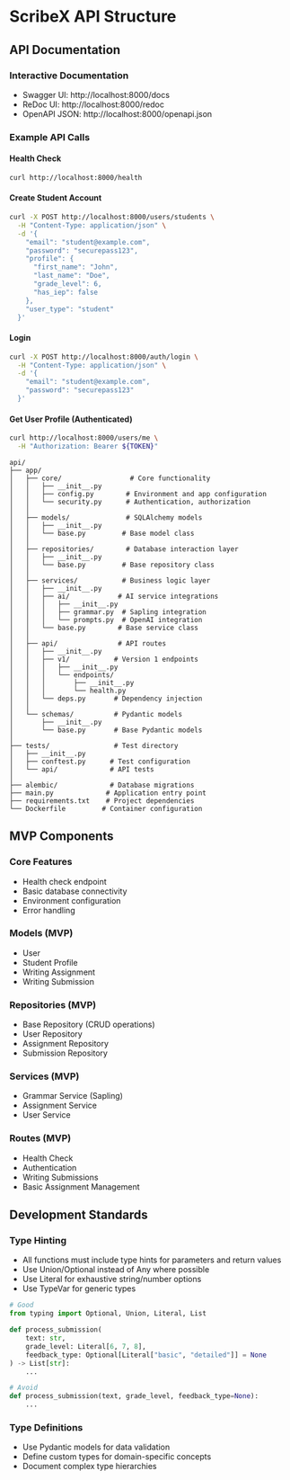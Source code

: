 # ScribeX API Structure

## API Documentation

### Interactive Documentation
- Swagger UI: http://localhost:8000/docs
- ReDoc UI: http://localhost:8000/redoc
- OpenAPI JSON: http://localhost:8000/openapi.json

### Example API Calls

#### Health Check
```bash
curl http://localhost:8000/health
```

#### Create Student Account
```bash
curl -X POST http://localhost:8000/users/students \
  -H "Content-Type: application/json" \
  -d '{
    "email": "student@example.com",
    "password": "securepass123",
    "profile": {
      "first_name": "John",
      "last_name": "Doe",
      "grade_level": 6,
      "has_iep": false
    },
    "user_type": "student"
  }'
```

#### Login
```bash
curl -X POST http://localhost:8000/auth/login \
  -H "Content-Type: application/json" \
  -d '{
    "email": "student@example.com",
    "password": "securepass123"
  }'
```

#### Get User Profile (Authenticated)
```bash
curl http://localhost:8000/users/me \
  -H "Authorization: Bearer ${TOKEN}"
```

```
api/
├── app/
│   ├── core/                 # Core functionality
│   │   ├── __init__.py
│   │   ├── config.py        # Environment and app configuration
│   │   └── security.py      # Authentication, authorization
│   │
│   ├── models/              # SQLAlchemy models
│   │   ├── __init__.py
│   │   └── base.py         # Base model class
│   │
│   ├── repositories/        # Database interaction layer
│   │   ├── __init__.py
│   │   └── base.py         # Base repository class
│   │
│   ├── services/           # Business logic layer
│   │   ├── __init__.py
│   │   ├── ai/            # AI service integrations
│   │   │   ├── __init__.py
│   │   │   ├── grammar.py  # Sapling integration
│   │   │   └── prompts.py  # OpenAI integration
│   │   └── base.py        # Base service class
│   │
│   ├── api/               # API routes
│   │   ├── __init__.py
│   │   ├── v1/           # Version 1 endpoints
│   │   │   ├── __init__.py
│   │   │   └── endpoints/
│   │   │       ├── __init__.py
│   │   │       └── health.py
│   │   └── deps.py       # Dependency injection
│   │
│   └── schemas/          # Pydantic models
│       ├── __init__.py
│       └── base.py       # Base Pydantic models
│
├── tests/                # Test directory
│   ├── __init__.py
│   ├── conftest.py      # Test configuration
│   └── api/             # API tests
│
├── alembic/             # Database migrations
├── main.py             # Application entry point
├── requirements.txt    # Project dependencies
└── Dockerfile         # Container configuration
```

## MVP Components

### Core Features
- Health check endpoint
- Basic database connectivity
- Environment configuration
- Error handling

### Models (MVP)
- User
- Student Profile
- Writing Assignment
- Writing Submission

### Repositories (MVP)
- Base Repository (CRUD operations)
- User Repository
- Assignment Repository
- Submission Repository

### Services (MVP)
- Grammar Service (Sapling)
- Assignment Service
- User Service

### Routes (MVP)
- Health Check
- Authentication
- Writing Submissions
- Basic Assignment Management

## Development Standards

### Type Hinting
- All functions must include type hints for parameters and return values
- Use Union/Optional instead of Any where possible
- Use Literal for exhaustive string/number options
- Use TypeVar for generic types

```python
# Good
from typing import Optional, Union, Literal, List

def process_submission(
    text: str,
    grade_level: Literal[6, 7, 8],
    feedback_type: Optional[Literal["basic", "detailed"]] = None
) -> List[str]:
    ...

# Avoid
def process_submission(text, grade_level, feedback_type=None):
    ...
```

### Type Definitions
- Use Pydantic models for data validation
- Define custom types for domain-specific concepts
- Document complex type hierarchies 